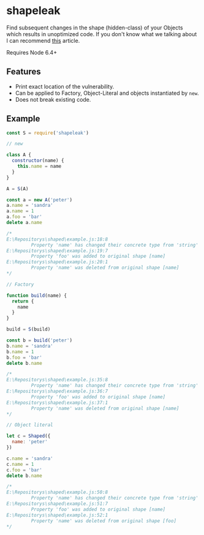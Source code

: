 # shapeleak
Find subsequent changes in the shape (hidden-class) of your Objects which results in unoptimized code. If you don't know what we talking about I can recommend [this](https://blog.ghaiklor.com/optimizations-tricks-in-v8-d284b6c8b183) article.

Requires Node 6.4+

## Features

- Print exact location of the vulnerability.
- Can be applied to Factory, Object-Literal and objects instantiated by `new`.
- Does not break existing code.

## Example
```js
const S = require('shapeleak')

// new

class A {
  constructor(name) {
    this.name = name
  }
}

A = S(A)

const a = new A('peter')
a.name = 'sandra'
a.name = 1
a.foo = 'bar'
delete a.name

/*
E:\Repositorys\shaped\example.js:18:8
         Property 'name' has changed their concrete type from 'string' to 'number'
E:\Repositorys\shaped\example.js:19:7
         Property 'foo' was added to original shape [name]
E:\Repositorys\shaped\example.js:20:1
         Property 'name' was deleted from original shape [name]
*/

// Factory

function build(name) {
  return {
    name
  }
}

build = S(build)

const b = build('peter')
b.name = 'sandra'
b.name = 1
b.foo = 'bar'
delete b.name

/*
E:\Repositorys\shaped\example.js:35:8
         Property 'name' has changed their concrete type from 'string' to 'number'
E:\Repositorys\shaped\example.js:36:7
         Property 'foo' was added to original shape [name]
E:\Repositorys\shaped\example.js:37:1
         Property 'name' was deleted from original shape [name]
*/

// Object literal

let c = Shaped({
  name: 'peter'
})

c.name = 'sandra'
c.name = 1
c.foo = 'bar'
delete b.name

/*
E:\Repositorys\shaped\example.js:50:8
         Property 'name' has changed their concrete type from 'string' to 'number'
E:\Repositorys\shaped\example.js:51:7
         Property 'foo' was added to original shape [name]
E:\Repositorys\shaped\example.js:52:1
         Property 'name' was deleted from original shape [foo]
*/
```
